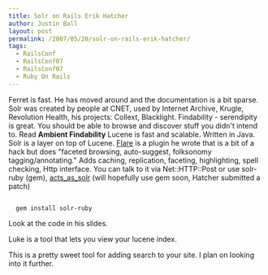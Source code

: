 ```yaml
---
title: Solr on Rails Erik Hatcher
author: Justin Ball
layout: post
permalink: /2007/05/20/solr-on-rails-erik-hatcher/
tags:
  - RailsConf
  - RailsConf07
  - RailsConf07
  - Ruby On Rails
---
```


Ferret is fast.  He has moved around and the documentation is a bit sparse.
Solr was created by people at CNET, used by Internet Archive, Krugle, Revolution Health, his projects: Collext, Blacklight.
Findability - serendipity is great.  You should be able to browse and discover stuff you didn't intend to.
Read <strong>Ambient Findability</strong>
Lucene is fast and scalable.  Written in Java.
Solr is a layer on top of Lucene.
<a href="http://wiki.apache.org/solr/Flare">Flare</a> is a plugin he wrote that is a bit of a hack but does "faceted browsing, auto-suggest, folksonomy tagging/annotating."
Adds caching, replication, faceting, highlighting, spell checking, Http interface.
You can talk to it via Net::HTTP::Post or use solr-ruby (gem), <a href="http://acts_as_solr.railsfreaks.com/">acts_as_solr</a> (will hopefully use gem soon, Hatcher submitted a patch)
<pre><code class="ruby">
  gem install solr-ruby
</pre></code>

Look at the code in his slides.

Luke is a tool that lets you view your lucene index.

This is a pretty sweet tool for adding search to your site.  I plan on looking into it further.

